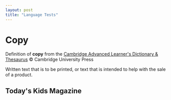 ```yaml
---
layout: post
title: "Language Tests"
---
```


# Copy
Definition of **copy** from the [Cambridge Advanced Learner's Dictionary & Thesaurus](https://dictionary.cambridge.org/dictionary/english/) © Cambridge University Press

Written text that is to be printed, or text that is intended to help with the sale of a product.

## Today's Kids Magazine


